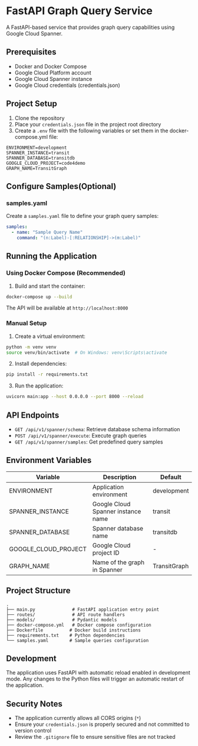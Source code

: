 # FastAPI Graph Query Service

A FastAPI-based service that provides graph query capabilities using Google Cloud Spanner.

## Prerequisites

- Docker and Docker Compose
- Google Cloud Platform account
- Google Cloud Spanner instance
- Google Cloud credentials (credentials.json)

## Project Setup

1. Clone the repository
2. Place your `credentials.json` file in the project root directory
3. Create a `.env` file with the following variables or set them in the docker-compose.yml file:

```
ENVIRONMENT=development
SPANNER_INSTANCE=transit
SPANNER_DATABASE=transitdb
GOOGLE_CLOUD_PROJECT=code4demo
GRAPH_NAME=TransitGraph
```

## Configure Samples(Optional)

### samples.yaml
Create a `samples.yaml` file to define your graph query samples:

```yaml
samples:
  - name: "Sample Query Name"
    command: "(n:Label)-[:RELATIONSHIP]->(m:Label)"
```

## Running the Application

### Using Docker Compose (Recommended)

1. Build and start the container:
```bash
docker-compose up --build
```

The API will be available at `http://localhost:8000`

### Manual Setup

1. Create a virtual environment:
```bash
python -m venv venv
source venv/bin/activate  # On Windows: venv\Scripts\activate
```

2. Install dependencies:
```bash
pip install -r requirements.txt
```

3. Run the application:
```bash
uvicorn main:app --host 0.0.0.0 --port 8000 --reload
```

## API Endpoints

- `GET /api/v1/spanner/schema`: Retrieve database schema information
- `POST /api/v1/spanner/execute`: Execute graph queries
- `GET /api/v1/spanner/samples`: Get predefined query samples
## Environment Variables

| Variable | Description | Default |
|----------|-------------|---------|
| ENVIRONMENT | Application environment | development |
| SPANNER_INSTANCE | Google Cloud Spanner instance name | transit |
| SPANNER_DATABASE | Spanner database name | transitdb |
| GOOGLE_CLOUD_PROJECT | Google Cloud project ID | - |
| GRAPH_NAME | Name of the graph in Spanner | TransitGraph |

## Project Structure

```
.
├── main.py              # FastAPI application entry point
├── routes/              # API route handlers
├── models/              # Pydantic models
├── docker-compose.yml   # Docker compose configuration
├── Dockerfile          # Docker build instructions
├── requirements.txt    # Python dependencies
└── samples.yaml        # Sample queries configuration
```

## Development

The application uses FastAPI with automatic reload enabled in development mode. Any changes to the Python files will trigger an automatic restart of the application.

## Security Notes

- The application currently allows all CORS origins (`*`)
- Ensure your `credentials.json` is properly secured and not committed to version control
- Review the `.gitignore` file to ensure sensitive files are not tracked
